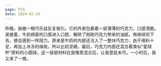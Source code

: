 ```yaml
---
page: P23
date: 2024-02-29
---
```

昨晚，我被一根巧乐兹反复吸引。它的外表包裹着一层薄薄的巧克力，口感清脆。紧接着，牛奶绵密的口感进入口腔，解除了刚刚巧克力带来的油腻。再继续咬下去，便会感到一阵阻力。原来是牛奶的内部还注入了一整块巧克力，由于用料十足，再加上冰冻的缘故，所以比较坚硬。最后，巧克力内部还混合着类似“星球杯”原料的小圆球。这一层层材料在我嘴里混合后，让我意犹未尽。一小时后，我又来了一根。